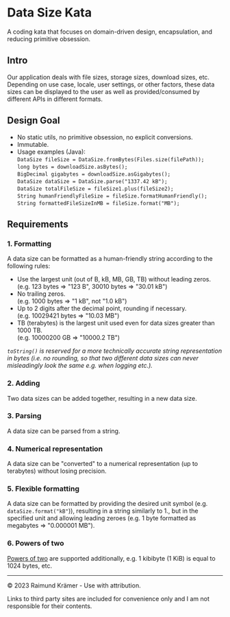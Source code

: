 # Data Size Kata

A coding kata that focuses on domain-driven design, encapsulation, and reducing primitive obsession.

## Intro

Our application deals with file sizes, storage sizes, download sizes, etc. Depending on use case, locale, user settings, or other factors, these data sizes can be displayed to the user as well as provided/consumed by different APIs in different formats.

## Design Goal

- No static utils, no primitive obsession, no explicit conversions.
- Immutable.
- Usage examples (Java):<br>
  `DataSize fileSize = DataSize.fromBytes(Files.size(filePath));`<br>
  `long bytes = downloadSize.asBytes();`<br>
  `BigDecimal gigabytes = downloadSize.asGigabytes();`<br>
  `DataSize dataSize = DataSize.parse("1337.42 kB");`<br>
  `DataSize totalFileSize = fileSize1.plus(fileSize2);`<br>
  `String humanFriendlyFileSize = fileSize.formatHumanFriendly();`<br>
  `String formattedFileSizeInMB = fileSize.format("MB");`<br>

## Requirements

### 1. Formatting

A data size can be formatted as a human-friendly string according to the following rules:
  - Use the largest unit (out of B, kB, MB, GB, TB) without leading zeros.<br>
    (e.g. 123 bytes => "123 B", 30010 bytes => "30.01 kB")
  - No trailing zeros.<br>
    (e.g. 1000 bytes => "1 kB", not "1.0 kB")
  - Up to 2 digits after the decimal point, rounding if necessary.<br>
    (e.g. 10029421 bytes => "10.03 MB")
  - TB (terabytes) is the largest unit used even for data sizes greater than 1000 TB.<br>
    (e.g. 10000200 GB => "10000.2 TB")

*`toString()` is reserved for a more technically accurate string representation in bytes (i.e. no rounding, so that two different data sizes can never misleadingly look the same e.g. when logging etc.).*

### 2. Adding

Two data sizes can be added together, resulting in a new data size.

### 3. Parsing

A data size can be parsed from a string.

### 4. Numerical representation

A data size can be "converted" to a numerical representation (up to terabytes) without losing precision.

### 5. Flexible formatting

A data size can be formatted by providing the desired unit symbol (e.g. `dataSize.format("kB"`)), resulting in a string similarly to 1., but in the specified unit and allowing leading zeroes (e.g. 1 byte formatted as megabytes => "0.000001 MB").

### 6. Powers of two

[Powers of two](https://en.wikipedia.org/wiki/Binary_prefix) are supported additionally, e.g. 1 kibibyte (1 KiB) is equal to 1024 bytes, etc.

___

© 2023 Raimund Krämer - Use with attribution.

Links to third party sites are included for convenience only and I am not responsible for their contents.
